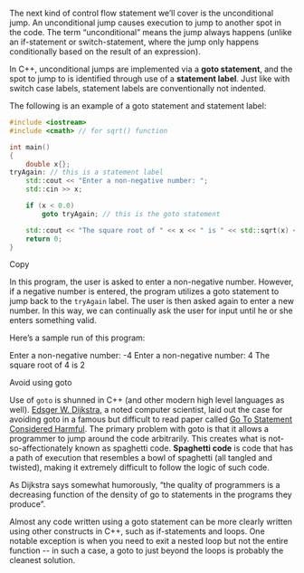 
The next kind of control flow statement we’ll cover is the unconditional jump. An unconditional jump causes execution to jump to another spot in the code. The term “unconditional” means the jump always happens (unlike an if-statement or switch-statement, where the jump only happens conditionally based on the result of an expression).

In C++, unconditional jumps are implemented via a **goto statement**, and the spot to jump to is identified through use of a **statement label**. Just like with switch case labels, statement labels are conventionally not indented.

The following is an example of a goto statement and statement label:

```cpp
#include <iostream>
#include <cmath> // for sqrt() function

int main()
{
    double x{};
tryAgain: // this is a statement label
    std::cout << "Enter a non-negative number: ";
    std::cin >> x;

    if (x < 0.0)
        goto tryAgain; // this is the goto statement

    std::cout << "The square root of " << x << " is " << std::sqrt(x) << '\n';
    return 0;
}
```

Copy

In this program, the user is asked to enter a non-negative number. However, if a negative number is entered, the program utilizes a goto statement to jump back to the `tryAgain` label. The user is then asked again to enter a new number. In this way, we can continually ask the user for input until he or she enters something valid.

Here’s a sample run of this program:

Enter a non-negative number: -4
Enter a non-negative number: 4
The square root of 4 is 2



Avoid using goto

Use of `goto` is shunned in C++ (and other modern high level languages as well). [Edsger W. Dijkstra](https://en.wikipedia.org/wiki/Edsger_Dijkstra), a noted computer scientist, laid out the case for avoiding goto in a famous but difficult to read paper called [Go To Statement Considered Harmful](http://www.cs.utexas.edu/users/EWD/ewd02xx/EWD215.PDF). The primary problem with goto is that it allows a programmer to jump around the code arbitrarily. This creates what is not-so-affectionately known as spaghetti code. **Spaghetti code** is code that has a path of execution that resembles a bowl of spaghetti (all tangled and twisted), making it extremely difficult to follow the logic of such code.

As Dijkstra says somewhat humorously, “the quality of programmers is a decreasing function of the density of go to statements in the programs they produce”.

Almost any code written using a goto statement can be more clearly written using other constructs in C++, such as if-statements and loops. One notable exception is when you need to exit a nested loop but not the entire function -- in such a case, a goto to just beyond the loops is probably the cleanest solution.


